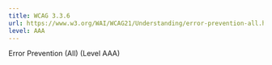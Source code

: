 ```yaml
---
title: WCAG 3.3.6
url: https://www.w3.org/WAI/WCAG21/Understanding/error-prevention-all.html
level: AAA
---
```

Error Prevention (All) (Level AAA)
